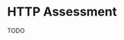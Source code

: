 # HTTP Assessment

TODO

<!-- ## Max Body Size

```sh
curl -I 'https://github.com' | \
  grep -i 'Content-Length'
``` -->
